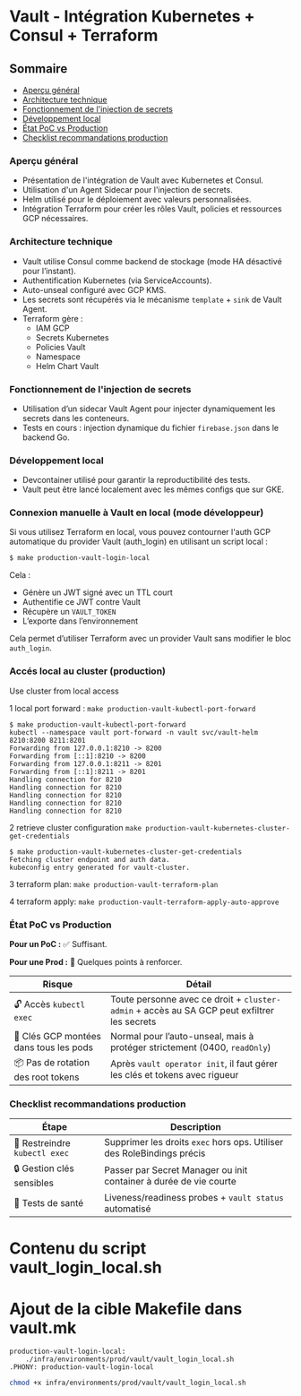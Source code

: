 # Vault - Intégration Kubernetes + Consul + Terraform

## Sommaire

- [Aperçu général](#aperçu-général)
- [Architecture technique](#architecture-technique)
- [Fonctionnement de l'injection de secrets](#fonctionnement-de-linjection-de-secrets)
- [Développement local](#développement-local)
- [État PoC vs Production](#état-poc-vs-production)
- [Checklist recommandations production](#checklist-recommandations-production)

### Aperçu général

- Présentation de l'intégration de Vault avec Kubernetes et Consul.
- Utilisation d'un Agent Sidecar pour l'injection de secrets.
- Helm utilisé pour le déploiement avec valeurs personnalisées.
- Intégration Terraform pour créer les rôles Vault, policies et ressources GCP nécessaires.

### Architecture technique

- Vault utilise Consul comme backend de stockage (mode HA désactivé pour l’instant).
- Authentification Kubernetes (via ServiceAccounts).
- Auto-unseal configuré avec GCP KMS.
- Les secrets sont récupérés via le mécanisme `template` + `sink` de Vault Agent.
- Terraform gère :
  - IAM GCP
  - Secrets Kubernetes
  - Policies Vault
  - Namespace
  - Helm Chart Vault

### Fonctionnement de l'injection de secrets

- Utilisation d’un sidecar Vault Agent pour injecter dynamiquement les secrets dans les conteneurs.
- Tests en cours : injection dynamique du fichier `firebase.json` dans le backend Go.

### Développement local

- Devcontainer utilisé pour garantir la reproductibilité des tests.
- Vault peut être lancé localement avec les mêmes configs que sur GKE.

### Connexion manuelle à Vault en local (mode développeur)

Si vous utilisez Terraform en local, vous pouvez contourner l'auth GCP automatique du provider Vault (auth_login) en utilisant un script local :

```bash
$ make production-vault-login-local
```

Cela :

- Génère un JWT signé avec un TTL court
- Authentifie ce JWT contre Vault
- Récupère un `VAULT_TOKEN`
- L’exporte dans l’environnement

Cela permet d’utiliser Terraform avec un provider Vault sans modifier le bloc `auth_login`.

### Accés local au cluster (production)

Use cluster from local access

1 local port forward : `make production-vault-kubectl-port-forward`

```
$ make production-vault-kubectl-port-forward
kubectl --namespace vault port-forward -n vault svc/vault-helm 8210:8200 8211:8201
Forwarding from 127.0.0.1:8210 -> 8200
Forwarding from [::1]:8210 -> 8200
Forwarding from 127.0.0.1:8211 -> 8201
Forwarding from [::1]:8211 -> 8201
Handling connection for 8210
Handling connection for 8210
Handling connection for 8210
Handling connection for 8210
Handling connection for 8210
```

2 retrieve cluster configuration `make production-vault-kubernetes-cluster-get-credentials`

```
$ make production-vault-kubernetes-cluster-get-credentials
Fetching cluster endpoint and auth data.
kubeconfig entry generated for vault-cluster.
```

3 terraform plan: `make production-vault-terraform-plan`

4 terraform apply: `make production-vault-terraform-apply-auto-approve`

### État PoC vs Production

**Pour un PoC :** ✅ Suffisant.

**Pour une Prod :** 🔧 Quelques points à renforcer.

| Risque                                 | Détail                                                                                      |
| -------------------------------------- | ------------------------------------------------------------------------------------------- |
| 🔓 Accès `kubectl exec`                | Toute personne avec ce droit + `cluster-admin` + accès au SA GCP peut exfiltrer les secrets |
| 🔐 Clés GCP montées dans tous les pods | Normal pour l’auto-unseal, mais à protéger strictement (0400, `readOnly`)                   |
| 📦 Pas de rotation des root tokens     | Après `vault operator init`, il faut gérer les clés et tokens avec rigueur                  |

### Checklist recommandations production

| Étape                         | Description                                                            |
| ----------------------------- | ---------------------------------------------------------------------- |
| 🛑 Restreindre `kubectl exec` | Supprimer les droits `exec` hors ops. Utiliser des RoleBindings précis |
| 🔒 Gestion clés sensibles     | Passer par Secret Manager ou init container à durée de vie courte      |
| 🧪 Tests de santé             | Liveness/readiness probes + `vault status` automatisé                  |

# Contenu du script vault_login_local.sh

# Ajout de la cible Makefile dans vault.mk

```make
production-vault-login-local:
	./infra/environments/prod/vault/vault_login_local.sh
.PHONY: production-vault-login-local
```

```bash
chmod +x infra/environments/prod/vault/vault_login_local.sh
```
